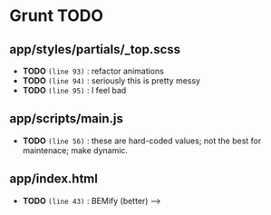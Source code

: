 # Grunt TODO


## app/styles/partials/_top.scss

-  **TODO** `(line 93)`  : refactor animations
-  **TODO** `(line 94)`  : seriously this is pretty messy 
-  **TODO** `(line 95)`  : I feel bad

## app/scripts/main.js

-  **TODO** `(line 56)`  : these are hard-coded values; not the best for maintenace; make dynamic.

## app/index.html

-  **TODO** `(line 43)` : BEMify (better) -->
